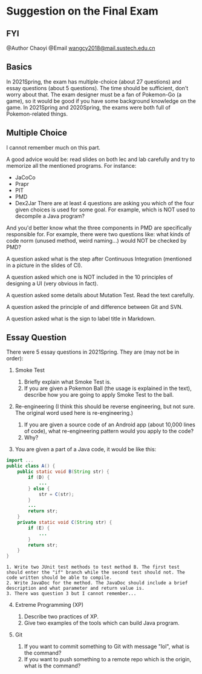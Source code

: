 # Suggestion on the Final Exam

## FYI
@Author Chaoyi
@Email wangcy2018@mail.sustech.edu.cn

## Basics
In 2021Spring, the exam has multiple-choice (about 27 questions) and essay questions (about 5 questions).
The time should be sufficient, don't worry about that.
The exam designer must be a fan of Pokemon-Go (a game), so it would be good if you have some background knowledge on the game. In 2021Spring and 2020Spring, the exams were both full of Pokemon-related things.

## Multiple Choice
I cannot remember much on this part. 

A good advice would be: read slides on both lec and lab carefully and try to memorize all the mentioned programs. For instance:
- JaCoCo
- Prapr
- PIT
- PMD
- Dex2Jar
There are at least 4 questions are asking you which of the four given choices is used for some goal. For example, which is NOT used to decompile a Java program?

And you'd better know what the three components in PMD are specifically responsible for. For example, there were two questions like: what kinds of code norm (unused method, weird naming...) would NOT be checked by PMD?

A question asked what is the step after Continuous Integration (mentioned in a picture in the slides of CI).

A question asked which one is NOT included in the 10 principles of designing a UI (very obvious in fact).

A question asked some details about Mutation Test. Read the text carefully.

A question asked the principle of and difference between Git and SVN.

A question asked what is the sign to label title in Markdown.

## Essay Question
There were 5 essay questions in 2021Spring. They are (may not be in order):
1. Smoke Test
    1. Briefly explain what Smoke Test is.
    2. If you are given a Pokemon Ball (the usage is explained in the text), describe how you are going to apply Smoke Test to the ball.

2. Re-engineering (I think this should be reverse engineering, but not sure. The original word used here is re-engineering.)
    1. If you are given a source code of an Android app (about 10,000 lines of code), what re-engineering pattern would you apply to the code?
    2. Why?

3. You are given a part of a Java code, it would be like this:
```java
import ...
public class A() {
    public static void B(String str) {
        if (D) {
            ...
        } else {
            str = C(str);
        }
        ...
        return str;
    }
    private static void C(String str) {
        if (E) {
            ...
        }
        return str;
    }
}
```


    1. Write two JUnit test methods to test method B. The first test should enter the "if" branch while the second test should not. The code written should be able to compile.
    2. Write JavaDoc for the method. The JavaDoc should include a brief description and what parameter and return value is.
    3. There was question 3 but I cannot remember...

4. Extreme Programming (XP)
    1. Describe two practices of XP.
    2. Give two examples of the tools which can build Java program.

5. Git
    1. If you want to commit something to Git with message "lol", what is the command?
    2. If you want to push something to a remote repo which is the origin, what is the command?